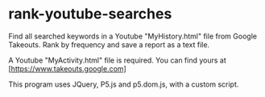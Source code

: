 # rank-youtube-searches
Find all searched keywords in a Youtube "MyHistory.html" file from Google Takeouts. Rank by frequency and save a report as a text file.

A Youtube "MyActivity.html" file is required. You can find yours at [https://www.takeouts.google.com]

This program uses JQuery, P5.js and p5.dom.js, with a custom script.
